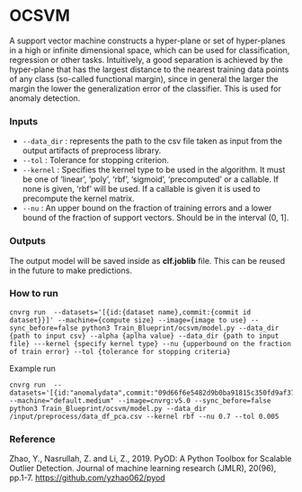 # OCSVM
A support vector machine constructs a hyper-plane or set of hyper-planes in a high or infinite dimensional space, which can be used for classification, regression or other tasks. Intuitively, a good separation is achieved by the hyper-plane that has the largest distance to the nearest training data points of any class (so-called functional margin), since in general the larger the margin the lower the generalization error of the classifier. This is used for anomaly detection.
### Inputs

  - `--data_dir` : represents the path to the csv file taken as input from the output artifacts of preprocess library.
  - `--tol` : Tolerance for stopping criterion.
  - `--kernel` : Specifies the kernel type to be used in the algorithm. It must be one of ‘linear’, ‘poly’, ‘rbf’, ‘sigmoid’, ‘precomputed’ or a callable. If none is given, ‘rbf’ will be used. If a callable is given it is used to precompute the kernel matrix.
  - `--nu` : An upper bound on the fraction of training errors and a lower bound of the fraction of support vectors. Should be in the interval (0, 1].


### Outputs
The output model will be saved inside as **clf.joblib** file. This can be reused in the future to make predictions.

### How to run
```
cnvrg run  --datasets='[{id:{dataset name},commit:{commit id dataset}}]' --machine={compute size} --image={image to use} --sync_before=false python3 Train_Blueprint/ocsvm/model.py --data_dir {path to input csv} --alpha {aplha value} --data_dir {path to input file} ---kernel {specify kernel type} --nu {upperbound on the fraction of train error} --tol {tolerance for stopping criteria}
```
Example run
```
cnvrg run  --datasets='[{id:"anomalydata",commit:"09d66f6e5482d9b0ba91815c350fd9af3770819b"}]' --machine="default.medium" --image=cnvrg:v5.0 --sync_before=false python3 Train_Blueprint/ocsvm/model.py --data_dir /input/preprocess/data_df_pca.csv --kernel rbf --nu 0.7 --tol 0.005
```
### Reference 
Zhao, Y., Nasrullah, Z. and Li, Z., 2019. PyOD: A Python Toolbox for Scalable Outlier Detection. Journal of machine learning research (JMLR), 20(96), pp.1-7.
https://github.com/yzhao062/pyod

